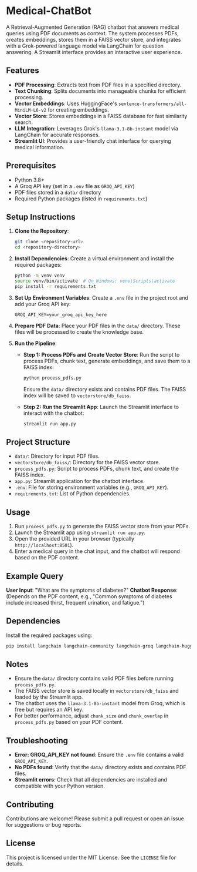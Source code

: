 # Medical-ChatBot

A Retrieval-Augmented Generation (RAG) chatbot that answers medical queries using PDF documents as context. The system processes PDFs, creates embeddings, stores them in a FAISS vector store, and integrates with a Grok-powered language model via LangChain for question answering. A Streamlit interface provides an interactive user experience.

## Features
- **PDF Processing**: Extracts text from PDF files in a specified directory.
- **Text Chunking**: Splits documents into manageable chunks for efficient processing.
- **Vector Embeddings**: Uses HuggingFace's `sentence-transformers/all-MiniLM-L6-v2` for creating embeddings.
- **Vector Store**: Stores embeddings in a FAISS database for fast similarity search.
- **LLM Integration**: Leverages Grok's `llama-3.1-8b-instant` model via LangChain for accurate responses.
- **Streamlit UI**: Provides a user-friendly chat interface for querying medical information.

## Prerequisites
- Python 3.8+
- A Groq API key (set in a `.env` file as `GROQ_API_KEY`)
- PDF files stored in a `data/` directory
- Required Python packages (listed in `requirements.txt`)

## Setup Instructions

1. **Clone the Repository**:
   ```bash
   git clone <repository-url>
   cd <repository-directory>
   ```

2. **Install Dependencies**:
   Create a virtual environment and install the required packages:
   ```bash
   python -m venv venv
   source venv/bin/activate  # On Windows: venv\Scripts\activate
   pip install -r requirements.txt
   ```

3. **Set Up Environment Variables**:
   Create a `.env` file in the project root and add your Groq API key:
   ```plaintext
   GROQ_API_KEY=your_groq_api_key_here
   ```

4. **Prepare PDF Data**:
   Place your PDF files in the `data/` directory. These files will be processed to create the knowledge base.

5. **Run the Pipeline**:
   - **Step 1: Process PDFs and Create Vector Store**:
     Run the script to process PDFs, chunk text, generate embeddings, and save them to a FAISS index:
     ```bash
     python process_pdfs.py
     ```
     Ensure the `data/` directory exists and contains PDF files. The FAISS index will be saved to `vectorstore/db_faiss`.

   - **Step 2: Run the Streamlit App**:
     Launch the Streamlit interface to interact with the chatbot:
     ```bash
     streamlit run app.py
     ```

## Project Structure
- `data/`: Directory for input PDF files.
- `vectorstore/db_faiss/`: Directory for the FAISS vector store.
- `process_pdfs.py`: Script to process PDFs, chunk text, and create the FAISS index.
- `app.py`: Streamlit application for the chatbot interface.
- `.env`: File for storing environment variables (e.g., `GROQ_API_KEY`).
- `requirements.txt`: List of Python dependencies.

## Usage
1. Run `process_pdfs.py` to generate the FAISS vector store from your PDFs.
2. Launch the Streamlit app using `streamlit run app.py`.
3. Open the provided URL in your browser (typically `http://localhost:8501`).
4. Enter a medical query in the chat input, and the chatbot will respond based on the PDF content.

## Example Query
**User Input**: "What are the symptoms of diabetes?"
**Chatbot Response**: (Depends on the PDF content, e.g., "Common symptoms of diabetes include increased thirst, frequent urination, and fatigue.")

## Dependencies
Install the required packages using:
```bash
pip install langchain langchain-community langchain-groq langchain-huggingface faiss-cpu streamlit python-dotenv pypdf
```

## Notes
- Ensure the `data/` directory contains valid PDF files before running `process_pdfs.py`.
- The FAISS vector store is saved locally in `vectorstore/db_faiss` and loaded by the Streamlit app.
- The chatbot uses the `llama-3.1-8b-instant` model from Groq, which is free but requires an API key.
- For better performance, adjust `chunk_size` and `chunk_overlap` in `process_pdfs.py` based on your PDF content.

## Troubleshooting
- **Error: GROQ_API_KEY not found**: Ensure the `.env` file contains a valid `GROQ_API_KEY`.
- **No PDFs found**: Verify that the `data/` directory exists and contains PDF files.
- **Streamlit errors**: Check that all dependencies are installed and compatible with your Python version.

## Contributing
Contributions are welcome! Please submit a pull request or open an issue for suggestions or bug reports.

## License
This project is licensed under the MIT License. See the `LICENSE` file for details.
